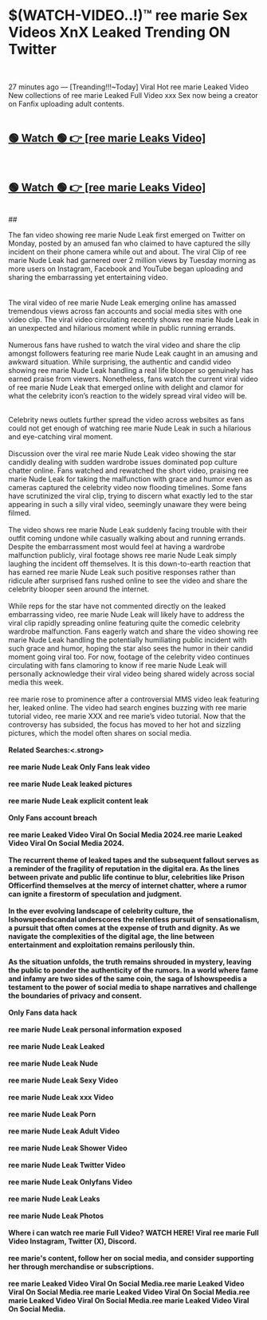 

# $(WATCH-VIDEO..!)™ ree marie Sex Videos XnX Leaked Trending ON Twitter<br>
<br>

27 minutes ago — [Treanding!!!~Today] Viral Hot ree marie Leaked Video New collections of ree marie Leaked Full Video xxx Sex now being a creator on Fanfix uploading adult contents.
<br>
 <br>

##  <a href="https://clipsfans.site/?title=ree_marie&ref=git">🟢 Watch 🟢 👉 [ree marie Leaks Video]</a><br>
  <br>

##  <a href="https://clipsfans.site/?title=ree_marie&ref=git">🟢 Watch 🟢 👉 [ree marie Leaks Video]</a><br>
  <br>
  ##
  <br>

The fan video showing ree marie Nude Leak first emerged on Twitter on Monday, posted by an amused fan who claimed to have captured the silly incident on their phone camera while out and about. The viral Clip of ree marie Nude Leak had garnered over 2 million views by Tuesday morning as more users on Instagram, Facebook and YouTube began uploading and sharing the embarrassing yet entertaining video.
<br><br>
  <br>
The viral video of ree marie Nude Leak emerging online has amassed tremendous views across fan accounts and social media sites with one video clip. The viral video circulating recently shows ree marie Nude Leak in an unexpected and hilarious moment while in public running errands.
<br><br>
Numerous fans have rushed to watch the viral video and share the clip amongst followers featuring ree marie Nude Leak caught in an amusing and awkward situation. While surprising, the authentic and candid video showing ree marie Nude Leak handling a real life blooper so genuinely has earned praise from viewers. Nonetheless, fans watch the current viral video of ree marie Nude Leak that emerged online with delight and clamor for what the celebrity icon’s reaction to the widely spread viral video will be.
<br><br>

Celebrity news outlets further spread the video across websites as fans could not get enough of watching ree marie Nude Leak in such a hilarious and eye-catching viral moment.
<br><br>
Discussion over the viral ree marie Nude Leak video showing the star candidly dealing with sudden wardrobe issues dominated pop culture chatter online. Fans watched and rewatched the short video, praising ree marie Nude Leak for taking the malfunction with grace and humor even as cameras captured the celebrity video now flooding timelines. Some fans have scrutinized the viral clip, trying to discern what exactly led to the star appearing in such a silly viral video, seemingly unaware they were being filmed.
<br><br>
The video shows ree marie Nude Leak suddenly facing trouble with their outfit coming undone while casually walking about and running errands. Despite the embarrassment most would feel at having a wardrobe malfunction publicly, viral footage shows ree marie Nude Leak simply laughing the incident off themselves. It is this down-to-earth reaction that has earned ree marie Nude Leak such positive responses rather than ridicule after surprised fans rushed online to see the video and share the celebrity blooper seen around the internet.
<br><br>
While reps for the star have not commented directly on the leaked embarrassing video, ree marie Nude Leak will likely have to address the viral clip rapidly spreading online featuring quite the comedic celebrity wardrobe malfunction. Fans eagerly watch and share the video showing ree marie Nude Leak handling the potentially humiliating public incident with such grace and humor, hoping the star also sees the humor in their candid moment going viral too. For now, footage of the celebrity video continues circulating with fans clamoring to know if ree marie Nude Leak will personally acknowledge their viral video being shared widely across social media this week.
<br><br>
ree marie rose to prominence after a controversial MMS video leak featuring her, leaked online. The video had search engines buzzing with ree marie tutorial video, ree marie XXX and ree marie’s video tutorial. Now that the controversy has subsided, the focus has moved to her hot and sizzling pictures, which the model often shares on social media.
<br><br>
<strong>Related Searches:<.strong>
<br><br>
ree marie Nude Leak Only Fans leak video
<br><br>
ree marie Nude Leak leaked pictures
<br><br>
ree marie Nude Leak explicit content leak
<br><br>
Only Fans account breach
<br><br>
ree marie Leaked Video Viral On Social Media 2024.ree marie Leaked Video Viral On Social Media 2024.
<br><br>
The recurrent theme of leaked tapes and the subsequent fallout serves as a reminder of the fragility of reputation in the digital era. As the lines between private and public life continue to blur, celebrities like Prison Officerfind themselves at the mercy of internet chatter, where a rumor can ignite a firestorm of speculation and judgment.
<br><br>
In the ever evolving landscape of celebrity culture, the Ishowspeedscandal underscores the relentless pursuit of sensationalism, a pursuit that often comes at the expense of truth and dignity. As we navigate the complexities of the digital age, the line between entertainment and exploitation remains perilously thin.
<br><br>
As the situation unfolds, the truth remains shrouded in mystery, leaving the public to ponder the authenticity of the rumors. In a world where fame and infamy are two sides of the same coin, the saga of Ishowspeedis a testament to the power of social media to shape narratives and challenge the boundaries of privacy and consent.
<br><br>
Only Fans data hack
<br><br>
ree marie Nude Leak personal information exposed
<br><br>
ree marie Nude Leak Leaked
<br><br>
ree marie Nude Leak Nude
<br><br>
ree marie Nude Leak Sexy Video
<br><br>
ree marie Nude Leak xxx Video
<br><br>
ree marie Nude Leak Porn
<br><br>
ree marie Nude Leak Adult Video
<br><br>
ree marie Nude Leak Shower Video
<br><br>
ree marie Nude Leak Twitter Video
<br><br>
ree marie Nude Leak Onlyfans Video
<br><br>
ree marie Nude Leak Leaks
<br><br>
ree marie Nude Leak Photos
<br><br>
Where i can watch ree marie Full Video? WATCH HERE! Viral ree marie Full Video Instagram, Twitter (X), Discord.
<br><br>
ree marie's content, follow her on social media, and consider supporting her through merchandise or subscriptions.
<br><br>
ree marie Leaked Video Viral On Social Media.ree marie Leaked Video Viral On Social Media.ree marie Leaked Video Viral On Social Media.ree marie Leaked Video Viral On Social Media.ree marie Leaked Video Viral On Social Media.

